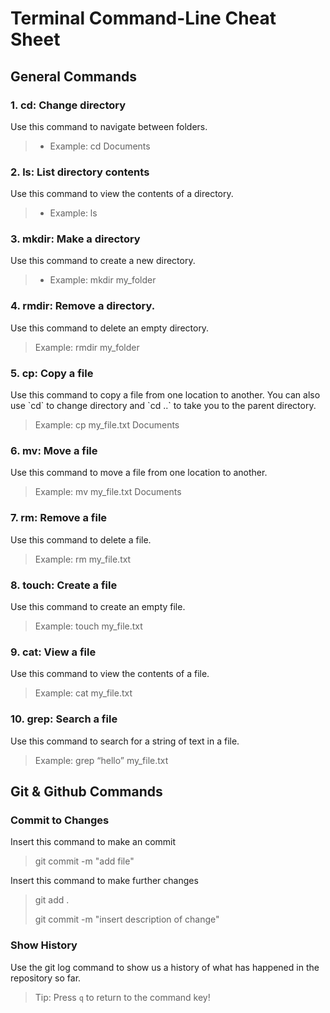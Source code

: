 # Terminal Command-Line Cheat Sheet

<h2> General Commands</h2>

<h3>1. cd: Change directory </h3>
Use this command to navigate between folders.

>- Example: cd Documents



<h3>2. ls: List directory contents</h3>

Use this command to view the contents of a directory.
>- Example: ls



<h3>3. mkdir: Make a directory </h3>

Use this command to create a new directory.

>- Example: mkdir my_folder 



<h3>4. rmdir: Remove a directory.</h3>
Use this command to delete an empty directory.

>Example: rmdir my_folder



<h3>5. cp: Copy a file </h3> 
Use this command to copy a file from one location to another. You can also use `cd` to change directory and
`cd ..` to take you to the parent directory.


>Example: cp my_file.txt Documents



<h3>6. mv: Move a file</h3> 
Use this command to move a file from one location to another.

>Example: mv my_file.txt Documents



<h3>7. rm: Remove a file</h3>
Use this command to delete a file.

>Example: rm my_file.txt



<h3>8. touch: Create a file</h3>
Use this command to create an empty file.

>Example: touch my_file.txt



<h3>9. cat: View a file</h3>
Use this command to view the contents of a file.

>Example: cat my_file.txt



<h3>10. grep: Search a file</h3>
Use this command to search for a string of text in a file.

>Example: grep “hello” my_file.txt

<h2> Git & Github Commands </h2>

<h3> Commit to Changes </h3>

Insert this command to make an commit 

>git commit -m "add file"


Insert this command to make further changes 

>git add .
>
>git commit -m "insert description of change"


<h3> Show History </h3>

Use the git log command to show us a history of what has happened in the repository so far.

>Tip: Press `q` to return to the command key!